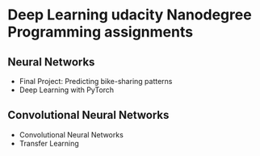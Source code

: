# Deep Learning udacity Nanodegree Programming assignments
## Neural Networks
- Final Project: Predicting bike-sharing patterns
- Deep Learning with PyTorch
## Convolutional Neural Networks
- Convolutional Neural Networks
- Transfer Learning
